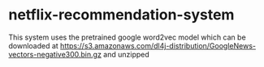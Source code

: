 # netflix-recommendation-system
This system uses the pretrained google word2vec model which can be downloaded at https://s3.amazonaws.com/dl4j-distribution/GoogleNews-vectors-negative300.bin.gz and unzipped
